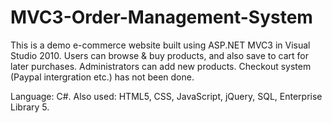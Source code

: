 MVC3-Order-Management-System
============================

This is a demo e-commerce website built using ASP.NET MVC3 in Visual Studio 2010.
Users can browse & buy products, and also save to cart for later purchases. 
Administrators can add new products.
Checkout system (Paypal intergration etc.) has not been done. 

Language: C#. 
Also used: HTML5, CSS, JavaScript, jQuery, SQL, Enterprise Library 5.
